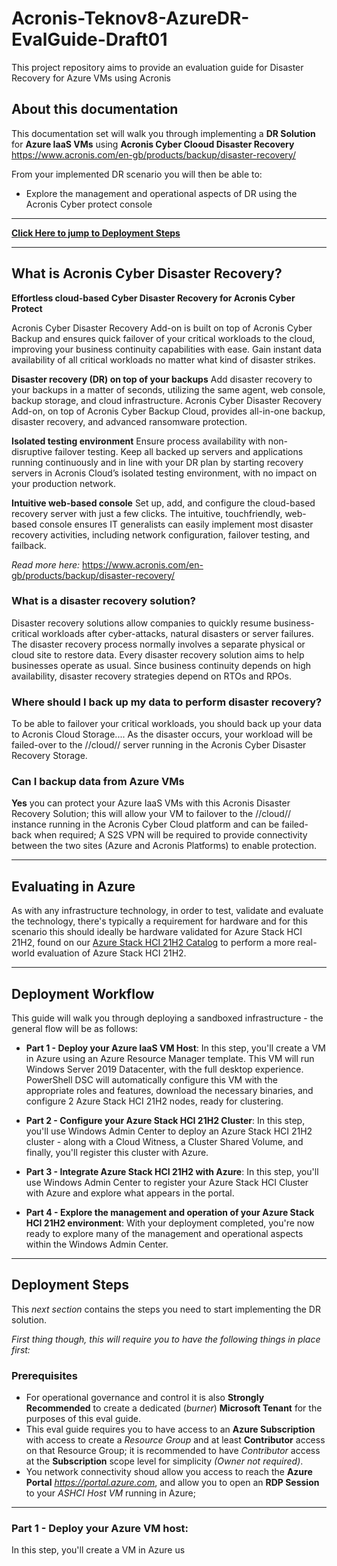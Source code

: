 # Acronis-Teknov8-AzureDR-EvalGuide-Draft01
This project repository aims to provide an evaluation guide for Disaster Recovery for Azure VMs using Acronis

## About this documentation

This documentation set will walk you through implementing a **DR Solution** for **Azure IaaS VMs** using **Acronis Cyber Clooud Disaster Recovery**  
https://www.acronis.com/en-gb/products/backup/disaster-recovery/

From your implemented DR scenario you will then be able to:

* Explore the management and operational aspects of DR using the Acronis Cyber protect console

----
**[Click Here to jump to Deployment Steps](#deployment-Workflow)**

----

## What is Acronis Cyber Disaster Recovery?

**Effortless cloud-based Cyber Disaster Recovery for Acronis Cyber Protect**

Acronis Cyber Disaster Recovery Add-on is built on top of Acronis Cyber Backup and ensures quick failover of your critical workloads to the cloud, improving your business continuity capabilities with ease. Gain instant data availability of all critical workloads no matter what kind of disaster strikes. 

**Disaster recovery (DR) on top of your backups** 
Add disaster recovery to your backups in a matter of seconds, utilizing the same agent, web console, backup storage, and cloud infrastructure. Acronis Cyber Disaster Recovery Add-on, on top of Acronis Cyber Backup Cloud, provides all-in-one backup, disaster recovery, and advanced ransomware protection.

**Isolated testing environment** 
Ensure process availability with non-disruptive failover testing. Keep all backed up servers and applications running continuously and in line with your DR plan by starting recovery servers in Acronis Cloud’s isolated testing environment, with no impact on your production network.

**Intuitive web-based console**
Set up, add, and configure the cloud-based recovery server with just a few clicks. The intuitive, touchfriendly, web-based console ensures IT generalists
can easily implement most disaster recovery activities, including network configuration, failover testing, and failback.

*Read more here:* https://www.acronis.com/en-gb/products/backup/disaster-recovery/

### What is a disaster recovery solution?
Disaster recovery solutions allow companies to quickly resume business-critical workloads after cyber-attacks, natural disasters or server failures. The disaster recovery process normally involves a separate physical or cloud site to restore data. Every disaster recovery solution aims to help businesses operate as usual. Since business continuity depends on high availability, disaster recovery strategies depend on RTOs and RPOs.

### Where should I back up my data to perform disaster recovery?
To be able to failover your critical workloads, you should back up your data to Acronis Cloud Storage.... As the disaster occurs, your workload will be failed-over to the //cloud// server running in the Acronis Cyber Disaster Recovery Storage.

### Can I backup data from Azure VMs
**Yes** you can protect your Azure IaaS VMs with this Acronis Disaster Recovery Solution; this will allow your VM to failover to the //cloud// instance running in the Acronis Cyber Cloud platform and can be failed-back when required; A S2S VPN will be required to provide connectivity between the two sites (Azure and Acronis Platforms) to enable protection.

-----------

## Evaluating in Azure

As with any infrastructure technology, in order to test, validate and evaluate the technology, there's typically a requirement for hardware and for this scenario this should ideally be hardware validated for Azure Stack HCI 21H2, found on our [Azure Stack HCI 21H2 Catalog](https://aka.ms/azurestackhcicatalog "Azure Stack HCI 21H2 Catalog") to perform a more real-world evaluation of Azure Stack HCI 21H2.

----
## Deployment Workflow

This guide will walk you through deploying a sandboxed infrastructure - the general flow will be as follows:

* **Part 1 - Deploy your Azure IaaS VM Host**: In this step, you'll create a VM in Azure using an Azure Resource Manager template. This VM will run Windows Server 2019 Datacenter, with the full desktop experience. PowerShell DSC will automatically configure this VM with the appropriate roles and features, download the necessary binaries, and configure 2 Azure Stack HCI 21H2 nodes, ready for clustering.

* **Part 2 - Configure your Azure Stack HCI 21H2 Cluster**: In this step, you'll use Windows Admin Center to deploy an Azure Stack HCI 21H2 cluster - along with a Cloud Witness, a Cluster Shared Volume, and finally, you'll register this cluster with Azure.

* **Part 3 - Integrate Azure Stack HCI 21H2 with Azure**: In this step, you'll use Windows Admin Center to register your Azure Stack HCI Cluster with Azure and explore what appears in the portal.

* **Part 4 - Explore the management and operation of your Azure Stack HCI 21H2 environment**: With your deployment completed, you're now ready to explore many of the management and operational aspects within the Windows Admin Center.

---

## Deployment Steps
This *next section* contains the steps you need to start implementing the DR solution.

*First thing though, this will require you to have the following things in place first:*

### Prerequisites
* For operational governance and control it is also **Strongly Recommended** to create a dedicated (*burner*) **Microsoft Tenant** for the purposes of this eval guide.
* This eval guide requires you to have access to an **Azure Subscription** with access to create a *Resource Group* and at least **Contributor** access on that Resource Group; it is recommended to have *Contributor* access at the **Subscription** scope level for simplicity *(Owner not required)*.
* You network connectivity shoud allow you access to reach the **Azure Portal** *https://portal.azure.com*, and allow you to open an **RDP Session** to your *ASHCI Host VM* running in Azure; 

--------

### Part 1 - Deploy your Azure VM host: 
In this step, you'll create a VM in Azure us
